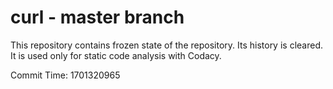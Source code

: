 # curl - master branch

This repository contains frozen state of the repository.
Its history is cleared. It is used only for static code
analysis with Codacy.

Commit Time: 1701320965